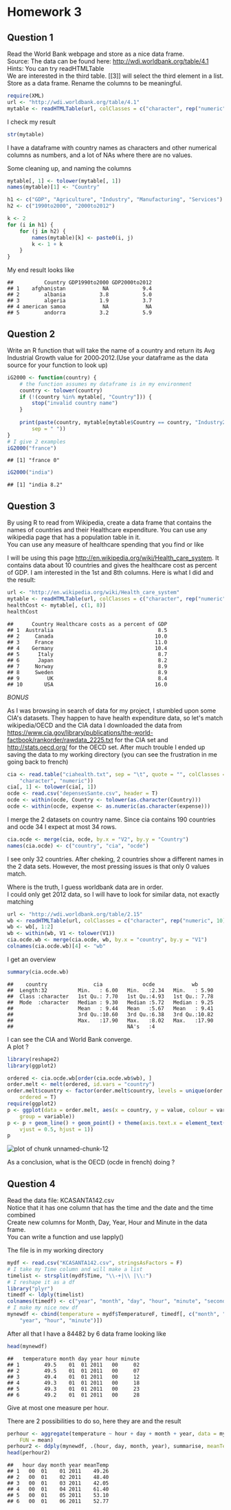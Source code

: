 Homework 3
========================================================


Question 1
----------------
Read  the  World  Bank  webpage  and  store  as  a  nice  data  frame.  
Source:  The  data  can  be  found  here: http://wdi.worldbank.org/table/4.1  
Hints:  You  can  try  readHTMLTable  
We  are  interested  in  the  third  table. [[3]]  will  select  the  third  element  in  a list.  Store  as  a  data  frame.  Rename  the  columns  to  be  meaningful. 


```r
require(XML)
url <- "http://wdi.worldbank.org/table/4.1"
mytable <- readHTMLTable(url, colClasses = c("character", rep("numeric", 10)))[[3]]
```

I check my result

```r
str(mytable)
```

I have a dataframe with country names as characters and other numerical columns as numbers, and a lot of NAs where there are no values.

Some cleaning up, and naming the columns

```r
mytable[, 1] <- tolower(mytable[, 1])
names(mytable)[1] <- "Country"

h1 <- c("GDP", "Agriculture", "Industry", "Manufacturing", "Services")
h2 <- c("1990to2000", "2000to2012")

k <- 2
for (i in h1) {
    for (j in h2) {
        names(mytable)[k] <- paste0(i, j)
        k <- 1 + k
    }
}
```

My end result looks like

```
##          Country GDP1990to2000 GDP2000to2012
## 1    afghanistan            NA           9.4
## 2        albania           3.8           5.0
## 3        algeria           1.9           3.7
## 4 american samoa            NA            NA
## 5        andorra           3.2           5.9
```


Question 2
-----------
Write  an  R  function  that  will  take  the name of  a  country  and  return  its  Avg Industrial  Growth  value for 2000‐2012.(Use your dataframe as the data source for your function to look up)


```r
iG2000 <- function(country) {
    # the function assumes my dataframe is in my environment
    country <- tolower(country)
    if (!(country %in% mytable[, "Country"])) {
        stop("invalid country name")
    }
    
    print(paste(country, mytable[mytable$Country == country, "Industry2000to2012"], 
        sep = " "))
}
# I give 2 examples
iG2000("france")
```

```
## [1] "france 0"
```

```r
iG2000("india")
```

```
## [1] "india 8.2"
```


Question 3
----------------
By  using  R  to  read  from Wikipedia,  create  a  data  frame  that  contains the names  of  countries and  their Healthcare  expenditure.  You  can  use  any wikipedia page  that  has  a  population  table  in  it.  
You  can  use any measure  of  healthcare  spending  that  you  find or  like

I will be using this page http://en.wikipedia.org/wiki/Health_care_system. It contains data about 10 countries and gives the healthcare cost as percent of GDP. I am interested in the 1st and 8th columns.
Here is what I did and the result:

```r
url <- "http://en.wikipedia.org/wiki/Health_care_system"
mytable <- readHTMLTable(url, colClasses = c("character", rep("numeric", 9)))[[1]]
healthCost <- mytable[, c(1, 8)]
healthCost
```

```
##      Country Healthcare costs as a percent of GDP
## 1  Australia                                  8.5
## 2     Canada                                 10.0
## 3     France                                 11.0
## 4    Germany                                 10.4
## 5      Italy                                  8.7
## 6      Japan                                  8.2
## 7     Norway                                  8.9
## 8     Sweden                                  8.9
## 9         UK                                  8.4
## 10       USA                                 16.0
```



*_BONUS_*  

As I was browsing in search of data for my project, I stumbled upon some CIA's datasets.
They happen to have health expenditure data, so let's match wikipedia/OECD and the CIA data 
I downloaded the data from https://www.cia.gov/library/publications/the-world-factbook/rankorder/rawdata_2225.txt for the CIA set and http://stats.oecd.org/ for the OECD set.
After much trouble I ended up saving the data to my working directory (you can see the frustration in me going back to french)

```r
cia <- read.table("ciahealth.txt", sep = "\t", quote = "", colClasses = c("NULL", 
    "character", "numeric"))
cia[, 1] <- tolower(cia[, 1])
ocde <- read.csv("depensesSante.csv", header = T)
ocde <- within(ocde, Country <- tolower(as.character(Country)))
ocde <- within(ocde, expense <- as.numeric(as.character(expense)))
```

I merge the 2 datasets on country name. Since cia contains 190 countries and ocde 34 I expect at most 34 rows.

```r
cia.ocde <- merge(cia, ocde, by.x = "V2", by.y = "Country")
names(cia.ocde) <- c("country", "cia", "ocde")
```

I see only 32 countries.
After cheking, 2 countries show a different names in the 2 data sets.
However, the most pressing issues is that only 0 values match.

Where is the truth, I guess worldbank data are in order.  
I could only get 2012 data, so I will have to look for similar data, not exactly matching

```r
url <- "http://wdi.worldbank.org/table/2.15"
wb <- readHTMLTable(url, colClasses = c("character", rep("numeric", 10)), which = 3)
wb <- wb[, 1:2]
wb <- within(wb, V1 <- tolower(V1))
cia.ocde.wb <- merge(cia.ocde, wb, by.x = "country", by.y = "V1")
colnames(cia.ocde.wb)[4] <- "wb"
```

I get an overview

```r
summary(cia.ocde.wb)
```

```
##    country               cia             ocde            wb       
##  Length:32          Min.   : 6.00   Min.   :2.34   Min.   : 5.90  
##  Class :character   1st Qu.: 7.70   1st Qu.:4.93   1st Qu.: 7.78  
##  Mode  :character   Median : 9.30   Median :5.72   Median : 9.25  
##                     Mean   : 9.44   Mean   :5.67   Mean   : 9.41  
##                     3rd Qu.:10.60   3rd Qu.:6.38   3rd Qu.:10.82  
##                     Max.   :17.90   Max.   :8.02   Max.   :17.90  
##                                     NA's   :4
```

I can see the CIA and World Bank converge.  
A plot ?

```r
library(reshape2)
library(ggplot2)
```



```r
ordered <- cia.ocde.wb[order(cia.ocde.wb$wb), ]
order.melt <- melt(ordered, id.vars = "country")
order.melt$country <- factor(order.melt$country, levels = unique(order.melt$country), 
    ordered = T)
require(ggplot2)
p <- ggplot(data = order.melt, aes(x = country, y = value, colour = variable, 
    group = variable))
p <- p + geom_line() + geom_point() + theme(axis.text.x = element_text(angle = 90, 
    vjust = 0.5, hjust = 1))
p
```

![plot of chunk unnamed-chunk-12](unnamed-chunk-12.png) 

As a conclusion, what is the OECD (ocde in french) doing ?

Question 4
------------
Read the data file: KCASANTA142.csv  
Notice	that it	has	one	column	that	has	the	time and	the	date	and	the	time combined	
Create	new	columns	for	Month,	Day,	Year,	Hour	and	Minute	in	the	data	frame.	
You	can	write	a	function	and	use	lapply()	

The file is in my working directory

```r
mydf <- read.csv("KCASANTA142.csv", stringsAsFactors = F)
# I take my Time column and will make a list
timelist <- strsplit(mydf$Time, "\\-+|\\ |\\:")
# I reshape it as a df
library("plyr")
timedf <- ldply(timelist)
colnames(timedf) <- c("year", "month", "day", "hour", "minute", "second")
# I make my nice new df
mynewdf <- cbind(temperature = mydf$TemperatureF, timedf[, c("month", "day", 
    "year", "hour", "minute")])
```

After all that I have a 84482 by 6 data frame looking like

```r
head(mynewdf)
```

```
##   temperature month day year hour minute
## 1        49.5    01  01 2011   00     02
## 2        49.5    01  01 2011   00     07
## 3        49.4    01  01 2011   00     12
## 4        49.3    01  01 2011   00     18
## 5        49.3    01  01 2011   00     23
## 6        49.2    01  01 2011   00     28
```


Give at most one measure per hour.

There are 2 possibilities to do so, here they are and the result

```r
perhour <- aggregate(temperature ~ hour + day + month + year, data = mynewdf, 
    FUN = mean)
perhour2 <- ddply(mynewdf, .(hour, day, month, year), summarise, meanTemp = mean(temperature))
head(perhour2)
```

```
##   hour day month year meanTemp
## 1   00  01    01 2011    49.26
## 2   00  01    02 2011    48.40
## 3   00  01    03 2011    42.05
## 4   00  01    04 2011    61.40
## 5   00  01    05 2011    53.10
## 6   00  01    06 2011    52.77
```

